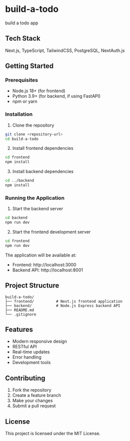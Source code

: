 # build-a-todo

build a todo app

## Tech Stack

Next.js, TypeScript, TailwindCSS, PostgreSQL, NextAuth.js

## Getting Started

### Prerequisites

- Node.js 18+ (for frontend)
- Python 3.9+ (for backend, if using FastAPI)
- npm or yarn

### Installation

1. Clone the repository
```bash
git clone <repository-url>
cd build-a-todo
```

2. Install frontend dependencies
```bash
cd frontend
npm install
```

3. Install backend dependencies
```bash
cd ../backend
npm install
```

### Running the Application

1. Start the backend server
```bash
cd backend
npm run dev
```

2. Start the frontend development server
```bash
cd frontend
npm run dev
```

The application will be available at:
- Frontend: http://localhost:3000
- Backend API: http://localhost:8001

## Project Structure

```
build-a-todo/
├── frontend/          # Next.js frontend application
├── backend/           # Node.js Express backend API
├── README.md
└── .gitignore
```

## Features

- Modern responsive design
- RESTful API
- Real-time updates
- Error handling
- Development tools

## Contributing

1. Fork the repository
2. Create a feature branch
3. Make your changes
4. Submit a pull request

## License

This project is licensed under the MIT License.
